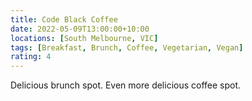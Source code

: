 ```yaml
---
title: Code Black Coffee
date: 2022-05-09T13:00:00+10:00
locations: [South Melbourne, VIC]
tags: [Breakfast, Brunch, Coffee, Vegetarian, Vegan]
rating: 4
---
```


Delicious brunch spot. Even more delicious coffee spot.